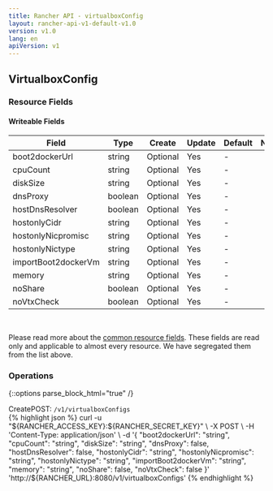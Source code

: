 ```yaml
---
title: Rancher API - virtualboxConfig
layout: rancher-api-v1-default-v1.0
version: v1.0
lang: en
apiVersion: v1
---
```


## VirtualboxConfig



### Resource Fields

#### Writeable Fields

Field | Type | Create | Update | Default | Notes
---|---|---|---|---|---
boot2dockerUrl | string | Optional | Yes | - | 
cpuCount | string | Optional | Yes | - | 
diskSize | string | Optional | Yes | - | 
dnsProxy | boolean | Optional | Yes | - | 
hostDnsResolver | boolean | Optional | Yes | - | 
hostonlyCidr | string | Optional | Yes | - | 
hostonlyNicpromisc | string | Optional | Yes | - | 
hostonlyNictype | string | Optional | Yes | - | 
importBoot2dockerVm | string | Optional | Yes | - | 
memory | string | Optional | Yes | - | 
noShare | boolean | Optional | Yes | - | 
noVtxCheck | boolean | Optional | Yes | - | 



<br>

Please read more about the [common resource fields]({{site.baseurl}}/rancher/{{page.version}}/{{page.lang}}/api/{{page.apiVersion}}/common/). These fields are read only and applicable to almost every resource. We have segregated them from the list above.

### Operations
{::options parse_block_html="true" /}
<a id="create"></a>
<div class="action"><span class="header">Create<span class="headerright">POST:  <code>/v1/virtualboxConfigs</code></span></span>
<div class="action-contents"> {% highlight json %}
curl -u "${RANCHER_ACCESS_KEY}:${RANCHER_SECRET_KEY}" \
-X POST \
-H 'Content-Type: application/json' \
-d '{
	"boot2dockerUrl": "string",
	"cpuCount": "string",
	"diskSize": "string",
	"dnsProxy": false,
	"hostDnsResolver": false,
	"hostonlyCidr": "string",
	"hostonlyNicpromisc": "string",
	"hostonlyNictype": "string",
	"importBoot2dockerVm": "string",
	"memory": "string",
	"noShare": false,
	"noVtxCheck": false
}' 'http://${RANCHER_URL}:8080/v1/virtualboxConfigs'
{% endhighlight %}
</div></div>



